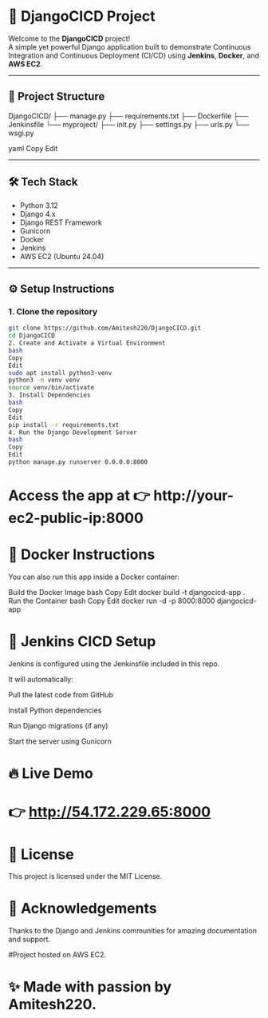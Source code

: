 # 🚀 DjangoCICD Project

Welcome to the **DjangoCICD** project!  
A simple yet powerful Django application built to demonstrate Continuous Integration and Continuous Deployment (CI/CD) using **Jenkins**, **Docker**, and **AWS EC2**.

---

## 📂 Project Structure

DjangoCICD/ ├── manage.py ├── requirements.txt ├── Dockerfile ├── Jenkinsfile └── myproject/ ├── init.py ├── settings.py ├── urls.py └── wsgi.py

yaml
Copy
Edit

---

## 🛠 Tech Stack

- Python 3.12
- Django 4.x
- Django REST Framework
- Gunicorn
- Docker
- Jenkins
- AWS EC2 (Ubuntu 24.04)

---

## ⚙️ Setup Instructions

### 1. Clone the repository

```bash
git clone https://github.com/Amitesh220/DjangoCICD.git
cd DjangoCICD
2. Create and Activate a Virtual Environment
bash
Copy
Edit
sudo apt install python3-venv
python3 -m venv venv
source venv/bin/activate
3. Install Dependencies
bash
Copy
Edit
pip install -r requirements.txt
4. Run the Django Development Server
bash
Copy
Edit
python manage.py runserver 0.0.0.0:8000
```
# Access the app at 👉 http://your-ec2-public-ip:8000

# 🐳 Docker Instructions 
You can also run this app inside a Docker container:

Build the Docker Image
bash
Copy
Edit
docker build -t djangocicd-app .
Run the Container
bash
Copy
Edit
docker run -d -p 8000:8000 djangocicd-app
# 🔧 Jenkins CICD Setup
Jenkins is configured using the Jenkinsfile included in this repo.

It will automatically:

Pull the latest code from GitHub

Install Python dependencies

Run Django migrations (if any)

Start the server using Gunicorn

# 🔥 Live Demo
# 👉 http://54.172.229.65:8000

# 📜 License
This project is licensed under the MIT License.

# 🙌 Acknowledgements
Thanks to the Django and Jenkins communities for amazing documentation and support.

 #Project hosted on AWS EC2.

# ✨ Made with passion by Amitesh220.
